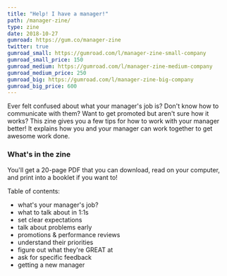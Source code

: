 ```yaml
---
title: "Help! I have a manager!"
path: /manager-zine/
type: zine
date: 2018-10-27
gumroad: https://gum.co/manager-zine
twitter: true
gumroad_small: https://gumroad.com/l/manager-zine-small-company
gumroad_small_price: 150
gumroad_medium: https://gumroad.com/l/manager-zine-medium-company
gumroad_medium_price: 250
gumroad_big: https://gumroad.com/l/manager-zine-big-company
gumroad_big_price: 600
---
```


Ever felt confused about what your manager's job is? Don't know how to communicate with them? Want
to get promoted but aren't sure how it works? This zine gives you a few tips for how to work
with your manager better! It explains how you and your manager can work together to get
awesome work done.

### What's in the zine

You'll get a 20-page PDF that you can download, read on your computer, and print into a booklet if you want to!

Table of contents:

* what's your manager's job?
* what to talk about in 1:1s
* set clear expectations
* talk about problems early
* promotions & performance reviews
* understand their priorities
* figure out what they're GREAT at
* ask for specific feedback
* getting a new manager

